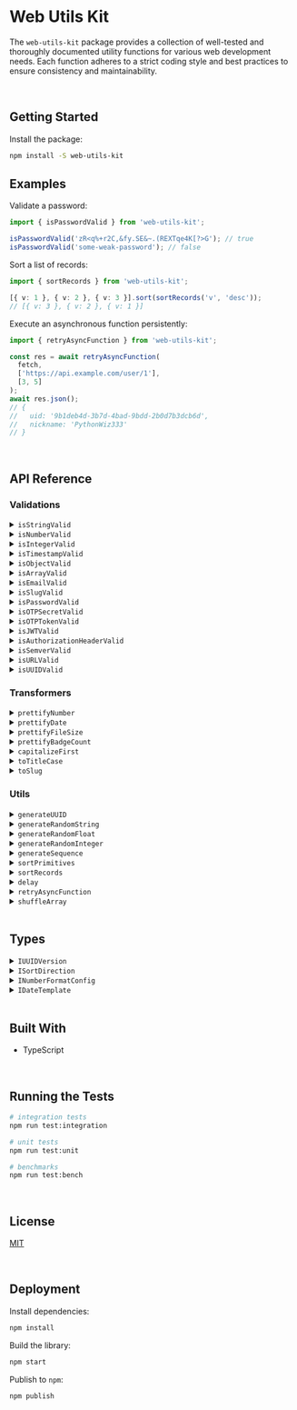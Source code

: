 # Web Utils Kit

The `web-utils-kit` package provides a collection of well-tested and thoroughly documented utility functions for various web development needs. Each function adheres to a strict coding style and best practices to ensure consistency and maintainability.





</br>

## Getting Started

Install the package:
```bash
npm install -S web-utils-kit
```


## Examples

Validate a password:

```typescript
import { isPasswordValid } from 'web-utils-kit';

isPasswordValid('zR<q%+r2C,&fy.SE&~.(REXTqe4K[?>G'); // true
isPasswordValid('some-weak-password'); // false
```


Sort a list of records:

```typescript
import { sortRecords } from 'web-utils-kit';

[{ v: 1 }, { v: 2 }, { v: 3 }].sort(sortRecords('v', 'desc')); 
// [{ v: 3 }, { v: 2 }, { v: 1 }]
```

Execute an asynchronous function persistently:

```typescript
import { retryAsyncFunction } from 'web-utils-kit';

const res = await retryAsyncFunction(
  fetch, 
  ['https://api.example.com/user/1'], 
  [3, 5]
);
await res.json();
// {
//   uid: '9b1deb4d-3b7d-4bad-9bdd-2b0d7b3dcb6d',
//   nickname: 'PythonWiz333'
// }
```


<br/>

## API Reference

### Validations

<details>
  <summary><code>isStringValid</code></summary>
  
  Verifies if a value is a valid string and its length is within a range (optional).
  ```typescript
  import { isStringValid } from 'web-utils-kit';

  isStringValid(''); // true
  isStringValid('', 1, 5); // false
  isStringValid('abcde', 1, 5); // true
  isStringValid('abcdef', 1, 5); // false
  ```
</details>

<details>
  <summary><code>isNumberValid</code></summary>
  
  Verifies if a value is a valid number and is within a range (optional). The minimum value defaults to `Number.MIN_SAFE_INTEGER` (-9007199254740991) while the maximum value defaults to `Number.MAX_SAFE_INTEGER` (9007199254740991).
  ```typescript
  import { isNumberValid } from 'web-utils-kit';

  isNumberValid(1); // true
  isNumberValid(2, 3, 5); // false
  isNumberValid(3, 3, 5); // true
  isNumberValid(6, 3, 5); // false
  ```
</details>

<details>
  <summary><code>isIntegerValid</code></summary>
  
  Verifies if a value is a valid integer and is within a range (optional). If a range is not provided, it will use the properties `Number.MIN_SAFE_INTEGER` & `Number.MAX_SAFE_INTEGER`.
  ```typescript
  import { isIntegerValid } from 'web-utils-kit';

  isIntegerValid(1); // true
  isIntegerValid(1.5); // false
  ```
</details>

<details>
  <summary><code>isTimestampValid</code></summary>
  
  Verifies if a value is a valid unix timestamp in milliseconds. The smallest value is set for the beginning of the Unix epoch (January 1st, 1970 - 14400000) on the numeric limit established by JavaScript (9007199254740991).
  ```typescript
  import { isTimestampValid } from 'web-utils-kit';

  isTimestampValid(Date.now()); // true
  isTimestampValid(14399999); // false
  isTimestampValid(Number.MIN_SAFE_INTEGER + 1); // false
  ```
</details>

<details>
  <summary><code>isObjectValid</code></summary>
  
  Verifies if a value is an actual object. It also validates if it has keys (optional).
  ```typescript
  import { isObjectValid } from 'web-utils-kit';

  isObjectValid({}); // false
  isObjectValid({}, true); // true
  isObjectValid({ auth: 123, isAdmin: true }); // true
  isObjectValid([0, 1, { foo: 'bar' }]); // false
  ```
</details>

<details>
  <summary><code>isArrayValid</code></summary>
  
  Verifies if a value is an array. It also validates if it has elements inside (optional).
  ```typescript
  import { isArrayValid } from 'web-utils-kit';

  isArrayValid([]); // false
  isArrayValid([], true); // true
  isArrayValid({ auth: 123, isAdmin: true }); // false
  ```
</details>

<details>
  <summary><code>isEmailValid</code></summary>
  
  Verifies if a value is a valid email address.
  ```typescript
  import { isEmailValid } from 'web-utils-kit';

  isEmailValid('jesusgraterol@gmail.com'); // true
  isEmailValid('jesus@graterol'); // false
  ```
</details>

<details>
  <summary><code>isSlugValid</code></summary>
  
  Verifies if a slug meets the following requirements:
   - Accepts any Alpha Characters (lower and upper case)
   - Accepts any digits
   - Accepts `-` `,` `.` and/or `_`
   - Meets a length range (Defaults to 2 - 16)
  ```typescript
  import { isSlugValid } from 'web-utils-kit';

  isSlugValid('PythonWiz333'); // true
  isSlugValid('hello-world', true); // true
  isSlugValid('jesus@graterol'); // false
  ```
</details>

<details>
  <summary><code>isPasswordValid</code></summary>
  
  Verifies if a password meets the following requirements:
   - Meets a length range (Defaults to 8 - 2048)
   - At least one uppercase letter
   - At least one lowercase letter
   - At least one number
   - At least one special character
  ```typescript
  import { isPasswordValid } from 'web-utils-kit';

  isPasswordValid('zR<q%+r2C,&fy.SE&~.(REXTqe4K[?>G'); // true
  isPasswordValid('some-weak-password'); // false
  ```
</details>

<details>
  <summary><code>isOTPSecretValid</code></summary>
  
  Verifies if a value has the correct OTP Secret Format.
  ```typescript
  import { isOTPSecretValid } from 'web-utils-kit';

  isOTPSecretValid('NB2RGV2KAY2CMACD'); // true
  ```
</details>

<details>
  <summary><code>isOTPTokenValid</code></summary>
  
  Verifies if a value has the correct OTP Token Format.
  ```typescript
  import { isOTPTokenValid } from 'web-utils-kit';

  isOTPTokenValid('123456'); // true
  isOTPTokenValid('1234567'); // false
  ```
</details>

<details>
  <summary><code>isJWTValid</code></summary>
  
  Verifies if a value has a correct JWT Format: `[Base64-URL Encoded Header].[Base64-URL Encoded Payload].[Signature]`
  ```typescript
  import { isJWTValid } from 'web-utils-kit';

  isJWTValid('eyJhbGciOiJIUzI1NiIsInR5cCI6IkpXVCJ9.eyJpZCI6MTIzNDU2Nzg5LCJuYW1lIjoiSm9zZXBoIn0.OpOSSw7e485LOP5PrzScxHb7SR6sAOMRckfFwi4rp7o'); 
  // true
  ```
</details>

<details>
  <summary><code>isAuthorizationHeaderValid</code></summary>
  
  Verifies if a value has a valid Authorization Header format based on the RFC6750. Example: 
  `Authorization: Bearer eyJhbGciOiJIUzI1NiIXVCJ9TJV...r7E20RMHrHDcEfxjoYZgeFONFh7HgQ`
  ```typescript
  import { isAuthorizationHeaderValid } from 'web-utils-kit';

  isAuthorizationHeaderValid('Bearer eyJhbGciOiJIUzI1NiIsInR5cCI6IkpXVCJ9.eyJpZCI6MTIzNDU2Nzg5LCJuYW1lIjoiSm9zZXBoIn0.OpOSSw7e485LOP5PrzScxHb7SR6sAOMRckfFwi4rp7o'); 
  // true
  ```
</details>

<details>
  <summary><code>isSemverValid</code></summary>
  
  Verifies if a value complies with semantic versioning.
  ```typescript
  import { isSemverValid } from 'web-utils-kit';

  isSemverValid('1.0.0'); // true
  ```
</details>

<details>
  <summary><code>isURLValid</code></summary>
  
  Verifies if a value is a valid URL.
  ```typescript
  import { isURLValid } from 'web-utils-kit';

  isURLValid('https://jesusgraterol.dev'); // true
  isURLValid('jesusgraterol.dev'); // false
  ```
</details>

<details>
  <summary><code>isUUIDValid</code></summary>
  
  Verifies if a value is a valid UUID and that it matches a specific version.
  ```typescript
  import { isUUIDValid } from 'web-utils-kit';

  isUUIDValid('9b1deb4d-3b7d-4bad-9bdd-2b0d7b3dcb6d', 4); // true
  isUUIDValid('01695553-c90c-705a-b56d-778dfbbd4bed', 7); // true
  ```
</details>



### Transformers

<details>
  <summary><code>prettifyNumber</code></summary>
  
  Verifies if a value is a valid UUID and that it matches a specific version.
  ```typescript
  import { prettifyNumber } from 'web-utils-kit';

  prettifyNumber(1000.583); // '1,000.58'
  prettifyNumber(2654.69642236, { maximumFractionDigits: 8, suffix: ' BTC' }); 
  // '2,654.69642236 BTC'
  prettifyNumber(1000, { minimumFractionDigits: 2, prefix: '$' }); 
  // '$1,000.00'
  ```
</details>

<details>
  <summary><code>prettifyDate</code></summary>
  
  Formats a date instance based on a template.
  - `date-short` -> 12/05/2024 (Default)
  - `date-medium` -> December 5, 2024
  - `date-long` -> Thursday, December 5, 2024
  - `time-short` -> 12:05 PM
  - `time-medium` -> 12:05:20 PM
  - `datetime-short` -> 12/5/2024, 12:05 PM
  - `datetime-medium` -> December 5, 2024 at 12:05 PM
  - `datetime-long` -> Thursday, December 5, 2024 at 12:05:20 PM
  ```typescript
  import { prettifyDate } from 'web-utils-kit';

  prettifyDate(new Date(), 'datetime-long'); 
  // 'Thursday, December 5, 2024 at 12:05:20 PM'
  prettifyDate(Date.now(), 'date-medium'); 
  // 'December 5, 2024'
  ```
</details>

<details>
  <summary><code>prettifyFileSize</code></summary>
  
  Formats a bytes value into a human readable format.
  ```typescript
  import { prettifyFileSize } from 'web-utils-kit';

  prettifyFileSize(85545, 6); // '83.540039 kB'
  prettifyFileSize(79551423); // '75.87 MB'
  ```
</details>

<details>
  <summary><code>prettifyBadgeCount</code></summary>
  
  Formats the number that will be inserted in a badge so it doesn't take too much space. If the current count is 0, it returns undefined as the badge shouldn't be displayed.
  ```typescript
  import { prettifyBadgeCount } from 'web-utils-kit';

  prettifyBadgeCount(0); // undefined
  prettifyBadgeCount(11); // '9+'
  prettifyBadgeCount(135, 99); // '99+'
  ```
</details>

<details>
  <summary><code>capitalizeFirst</code></summary>
  
  Capitalizes the first letter of a string and returns the new value.
  ```typescript
  import { capitalizeFirst } from 'web-utils-kit';

  capitalizeFirst('hello world'); // 'Hello world'
  ```
</details>

<details>
  <summary><code>toTitleCase</code></summary>
  
  Converts a string value into Title Case.
  ```typescript
  import { toTitleCase } from 'web-utils-kit';

  toTitleCase('hello world'); // 'Hello World'
  ```
</details>

<details>
  <summary><code>toSlug</code></summary>
  
  Converts a string value into a slug.
  ```typescript
  import { toSlug } from 'web-utils-kit';

  toSlug('HELLO WORLD!!@'); // 'hello-world'
  ```
</details>



### Utils

<details>
  <summary><code>generateUUID</code></summary>
  
  Generates a UUID based on a version.
  ```typescript
  import { generateUUID } from 'web-utils-kit';

  generateUUID(4); // '9b1deb4d-3b7d-4bad-9bdd-2b0d7b3dcb6d'
  generateUUID(7); // '01695553-c90c-705a-b56d-778dfbbd4bed'
  ```
</details>


<details>
  <summary><code>generateRandomString</code></summary>
  
  Generates a string from randomly picked characters based on the length.
  ```typescript
  import { generateRandomString } from 'web-utils-kit';

  generateRandomString(15); // 'IbnqwSPvZdXxVyS'
  ```
</details>


<details>
  <summary><code>generateRandomFloat</code></summary>
  
  Generates a random number (decimal) constrained by the range.
  ```typescript
  import { generateRandomFloat } from 'web-utils-kit';

  generateRandomFloat(1, 100); // 67.551
  ```
</details>


<details>
  <summary><code>generateRandomInteger</code></summary>
  
  Generates a random number (integer) constrained by the range.
  ```typescript
  import { generateRandomInteger } from 'web-utils-kit';

  generateRandomInteger(1, 100); // 71
  ```
</details>


<details>
  <summary><code>generateSequence</code></summary>
  
  Generates a sequence of numbers within a range based on a number of steps.
  ```typescript
  import { generateSequence } from 'web-utils-kit';

  generateSequence(1, 10); // [1, 2, 3, 4, 5, 6, 7, 8, 9, 10]
  generateSequence(1, 10, 2); // [1, 3, 5, 7, 9]
  ```
</details>


<details>
  <summary><code>sortPrimitives</code></summary>
  
  Sorts a list of primitive values based on their type and a sort direction.
  ```typescript
  import { sortPrimitives } from 'web-utils-kit';

  [1, 2, 3, 4, 5].sort(sortPrimitives('asc')); 
  // [1, 2, 3, 4, 5]
  [1, 2, 3, 4, 5].sort(sortPrimitives('desc')); 
  // [5, 4, 3, 2, 1]
  ['a', 'b', 'c'].sort(sortPrimitives('asc')); 
  // ['a', 'b', 'c']
  ['a', 'b', 'c'].sort(sortPrimitives('desc')); 
  // ['c', 'b', 'a']
  ```
</details>


<details>
  <summary><code>sortRecords</code></summary>
  
  Sorts a list of record values by key based on their type and a sort direction.
  ```typescript
  import { sortRecords } from 'web-utils-kit';

  [{ v: 1 }, { v: 2 }, { v: 3 }].sort(sortRecords('v', 'asc')); 
  // [1, 2, 3, 4, 5]
  [{ v: 1 }, { v: 2 }, { v: 3 }].sort(sortRecords('v', 'desc')); 
  // [{ v: 3 }, { v: 2 }, { v: 1 }]
  [{ v: 'a' }, { v: 'b' }, { v: 'c' }].sort(sortRecords('v', 'asc')); 
  // [{ v: 'a' }, { v: 'b' }, { v: 'c' }]
  [{ v: 'a' }, { v: 'b' }, { v: 'c' }].sort(sortRecords('v', 'desc')); 
  // [{ v: 'c' }, { v: 'b' }, { v: 'a' }]
  ```
</details>


<details>
  <summary><code>delay</code></summary>
  
  Creates an asynchronous delay that resolves once the provided seconds have passed.
  ```typescript
  import { delay } from 'web-utils-kit';

  await delay(3);
  // ~3 seconds later
  ```
</details>


<details>
  <summary><code>retryAsyncFunction</code></summary>
  
  Executes an asynchronous function persistently, retrying on error with incremental delays defined in retryScheduleDuration (seconds).
  ```typescript
  import { retryAsyncFunction } from 'web-utils-kit';

  const res = await retryAsyncFunction(
    fetch, 
    ['https://api.example.com/user/1'], 
    [3, 5]
  );
  await res.json();
  // {
  //   uid: '9b1deb4d-3b7d-4bad-9bdd-2b0d7b3dcb6d',
  //   nickname: 'PythonWiz333'
  // }
  ```
</details>


<details>
  <summary><code>shuffleArray</code></summary>
  
  Creates a shallow copy of the input array and shuffles it, using a version of the Fisher-Yates algorithm.
  ```typescript
  import { shuffleArray } from 'web-utils-kit';

  shuffleArray([1, 2, 3, 4, 5, 6, 7, 8, 9, 10])
  // [4, 7, 5, 3,  6, 8, 9, 1, 2, 10]
  shuffleArray(['a', 'b', 'c', 'd', 'e', 'f', 'g', 'h', 'i', 'j'])
  // ['d', 'j', 'c', 'a', 'g', 'e', 'b', 'f', 'i', 'h']
  shuffleArray([{ a: 1 }, { b: 2 }, { c: 3 }, { d: 4 }, { e: 5 }])
  // [ { c: 3 }, { d: 4 }, { a: 1 }, { b: 2 }, { e: 5 } ]
  ```
</details>









<br/>

## Types

<details>
  <summary><code>IUUIDVersion</code></summary>
  
  The UUID versions supported by this library.
  ```typescript
  type IUUIDVersion = 4 | 7;
  ```
</details>

<details>
  <summary><code>ISortDirection</code></summary>
  
  The sort direction that can be applied to a list
  ```typescript
  type ISortDirection = 'asc' | 'desc';
  ```
</details>

<details>
  <summary><code>INumberFormatConfig</code></summary>
  
  The configuration that will be used to prettify a number.
  ```typescript
  type INumberFormatConfig = {
    minimumFractionDigits: number; // Default: 0
    maximumFractionDigits: number; // Default: 2
    prefix: string; // Default: ''
    suffix: string; // Default: ''
  };
  ```
</details>

<details>
  <summary><code>IDateTemplate</code></summary>
  
  A date can be prettified by choosing a template that meets the user's requirements.
  - `date-short` -> 12/05/2024 (Default)
  - `date-medium` -> December 5, 2024
  - `date-long` -> Thursday, December 5, 2024
  - `time-short` -> 12:05 PM
  - `time-medium` -> 12:05:20 PM
  - `datetime-short` -> 12/5/2024, 12:05 PM
  - `datetime-medium` -> December 5, 2024 at 12:05 PM
  - `datetime-long` -> Thursday, December 5, 2024 at 12:05:20 PM
  ```typescript
  type IDateTemplate = 'date-short' | 'date-medium' | 'date-long' | 'time-short' | 'time-medium' | 'datetime-short' | 'datetime-medium' | 'datetime-long';
  ```
</details>





<br/>

## Built With

- TypeScript




<br/>

## Running the Tests

```bash
# integration tests
npm run test:integration

# unit tests
npm run test:unit

# benchmarks
npm run test:bench
```





<br/>

## License

[MIT](https://choosealicense.com/licenses/mit/)





<br/>

## Deployment

Install dependencies:
```bash
npm install
```


Build the library:
```bash
npm start
```


Publish to `npm`:
```bash
npm publish
```
